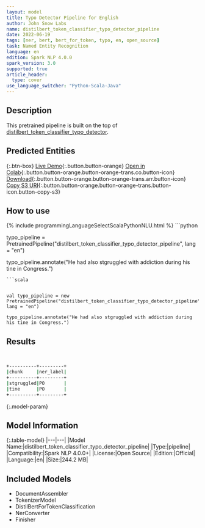 ```yaml
---
layout: model
title: Typo Detector Pipeline for English
author: John Snow Labs
name: distilbert_token_classifier_typo_detector_pipeline
date: 2022-06-19
tags: [ner, bert, bert_for_token, typo, en, open_source]
task: Named Entity Recognition
language: en
edition: Spark NLP 4.0.0
spark_version: 3.0
supported: true
article_header:
  type: cover
use_language_switcher: "Python-Scala-Java"
---
```


## Description

This pretrained pipeline is built on the top of [distilbert_token_classifier_typo_detector](https://nlp.johnsnowlabs.com/2022/01/19/distilbert_token_classifier_typo_detector_en.html).

## Predicted Entities



{:.btn-box}
[Live Demo](https://demo.johnsnowlabs.com/public/TYPO_DETECTOR_EN/){:.button.button-orange}
[Open in Colab](https://colab.research.google.com/github/JohnSnowLabs/spark-nlp-workshop/blob/master/tutorials/streamlit_notebooks/DistilBertForTokenClassification.ipynb){:.button.button-orange.button-orange-trans.co.button-icon}
[Download](https://s3.amazonaws.com/auxdata.johnsnowlabs.com/public/models/distilbert_token_classifier_typo_detector_pipeline_en_4.0.0_3.0_1655653789927.zip){:.button.button-orange.button-orange-trans.arr.button-icon}
[Copy S3 URI](s3://auxdata.johnsnowlabs.com/public/models/distilbert_token_classifier_typo_detector_pipeline_en_4.0.0_3.0_1655653789927.zip){:.button.button-orange.button-orange-trans.button-icon.button-copy-s3}

## How to use



<div class="tabs-box" markdown="1">
{% include programmingLanguageSelectScalaPythonNLU.html %}
```python


typo_pipeline = PretrainedPipeline("distilbert_token_classifier_typo_detector_pipeline", lang = "en")

typo_pipeline.annotate("He had also stgruggled with addiction during his tine in Congress.")
```
```scala


val typo_pipeline = new PretrainedPipeline("distilbert_token_classifier_typo_detector_pipeline", lang = "en")

typo_pipeline.annotate("He had also stgruggled with addiction during his tine in Congress.")
```
</div>

## Results

```bash


+----------+---------+
|chunk     |ner_label|
+----------+---------+
|stgruggled|PO       |
|tine      |PO       |
+----------+---------+
```

{:.model-param}
## Model Information

{:.table-model}
|---|---|
|Model Name:|distilbert_token_classifier_typo_detector_pipeline|
|Type:|pipeline|
|Compatibility:|Spark NLP 4.0.0+|
|License:|Open Source|
|Edition:|Official|
|Language:|en|
|Size:|244.2 MB|

## Included Models

- DocumentAssembler
- TokenizerModel
- DistilBertForTokenClassification
- NerConverter
- Finisher